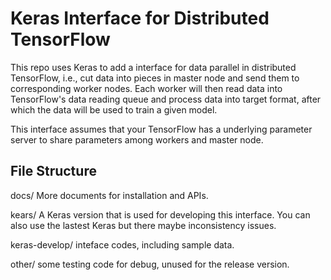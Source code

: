 # Keras Interface for Distributed TensorFlow

This repo uses Keras to add a interface for data parallel in distributed TensorFlow, i.e., cut data into pieces in master node and send them to corresponding worker nodes. Each worker will then read data into TensorFlow's data reading queue and process data into target format, after which the data will be used to train a given model.

This interface assumes that your TensorFlow has a underlying parameter server to share parameters among workers and master node.

## File Structure

docs/ More documents for installation and APIs.

kears/ A Keras version that is used for developing this interface. You can also use the lastest Keras but there maybe inconsistency issues.

keras-develop/ inteface codes, including sample data.

other/ some testing code for debug, unused for the release version.